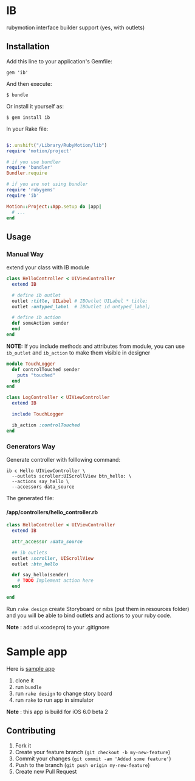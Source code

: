 # IB 

rubymotion interface builder support (yes, with outlets)

## Installation

Add this line to your application's Gemfile:

    gem 'ib'

And then execute:

    $ bundle

Or install it yourself as:

    $ gem install ib

In your Rake file:

```ruby

$:.unshift("/Library/RubyMotion/lib")  
require 'motion/project'  

# if you use bundler
require 'bundler' 
Bundler.require

# if you are not using bundler
require 'rubygems'
require 'ib'

Motion::Project::App.setup do |app|
  # ...
end

```

## Usage

### Manual Way

extend your class with IB module

```ruby
class HelloController < UIViewController
  extend IB

  # define ib outlet
  outlet :title, UILabel # IBOutlet UILabel * title;
  outlet :untyped_label  # IBOutlet id untyped_label;

  # define ib action
  def someAction sender
  end
end
```

**NOTE:** If you include methods and attributes from module, you can use `ib_outlet` and `ib_action` to make them visible in designer

```ruby
module TouchLogger
  def controlTouched sender
    puts "touched"
  end
end

class LogController < UIViewController
  extend IB

  include TouchLogger

  ib_action :controlTouched
end
```

### Generators Way
Generate controller with folllowing command:

```
ib c Hello UIViewController \
  --outlets scroller:UIScrollView btn_hello: \
  --actions say_hello \
  --accessors data_source
```

The generated file:

#### /app/controllers/hello_controller.rb
```ruby
class HelloController < UIViewController
  extend IB

  attr_accessor :data_source

  ## ib outlets
  outlet :scroller, UIScrollView
  outlet :btn_hello

  def say_hello(sender)
    # TODO Implement action here
  end

end
```

Run `rake design` create Storyboard or nibs (put them in resources folder) and you will be able to bind outlets and actions to your ruby code.

**Note** : add ui.xcodeproj to your .gitignore

# Sample app

Here is [sample app](https://github.com/yury/ibsample)

1. clone it 
2. run `bundle`
3. run `rake design` to change story board
4. run `rake` to run app in simulator

**Note** : this app is build for iOS 6.0 beta 2

## Contributing

1. Fork it
2. Create your feature branch (`git checkout -b my-new-feature`)
3. Commit your changes (`git commit -am 'Added some feature'`)
4. Push to the branch (`git push origin my-new-feature`)
5. Create new Pull Request
